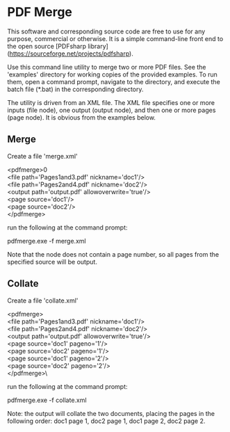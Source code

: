 PDF Merge
=========

This software and corresponding source code are free to use for any purpose, commercial or otherwise.   It is a simple command-line front end to the open source [PDFsharp library] (https://sourceforge.net/projects/pdfsharp).

Use this command line utility to merge two or more PDF files. See the 'examples' directory for working copies of the provided examples.  To run them, open a command prompt, navigate to the directory, and execute the batch file (*.bat) in the corresponding directory.

The utility is driven from an XML file.  The XML file specifies one or more inputs (file node), one output (output node), and then one or more pages (page node).  It is obvious from the examples below.


Merge
-----

Create a file 'merge.xml'

&lt;pdfmerge&gt;0\
   &lt;file path='Pages1and3.pdf' nickname='doc1'/&gt;\
   &lt;file path='Pages2and4.pdf' nickname='doc2'/&gt;\
   &lt;output path='output.pdf' allowoverwrite='true'/&gt;\
   &lt;page source='doc1'/&gt;\
   &lt;page source='doc2'/&gt;\
&lt;/pdfmerge&gt;

run the following at the command prompt:

pdfmerge.exe -f merge.xml

Note that the <page> node does not contain a page number, so all pages from the specified source will be output.


Collate
-----

Create a file 'collate.xml'

&lt;pdfmerge&gt;\
   &lt;file path='Pages1and3.pdf' nickname='doc1'/&gt;\
   &lt;file path='Pages2and4.pdf' nickname='doc2'/&gt;\
   &lt;output path='output.pdf' allowoverwrite='true'/&gt;\
   &lt;page source='doc1' pageno='1'/&gt;\
   &lt;page source='doc2' pageno='1'/&gt;\
   &lt;page source='doc1' pageno='2'/&gt;\
   &lt;page source='doc2' pageno='2'/&gt;\
&lt;/pdfmerge&gt;\

run the following at the command prompt:

pdfmerge.exe -f collate.xml

Note: the output will collate the two documents, placing the pages in the following order: doc1 page 1, doc2 page 1, doc1 page 2, doc2 page 2.



